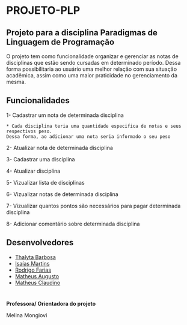 # PROJETO-PLP
## Projeto para a disciplina Paradigmas de Linguagem de Programação

O projeto tem como funcionalidade organizar e gerenciar as notas de disciplinas que estão sendo cursadas em determinado período. Dessa forma possibilitaria ao usuário uma melhor relação com sua situação acadêmica, assim como uma maior praticidade no gerenciamento da mesma.

## Funcionalidades

1- Cadastrar um nota de determinada disciplina

    * Cada disciplina teria uma quantidade especifica de notas e seus respectivos peso.
    Dessa forma, ao adicionar uma nota seria informado o seu peso

2- Atualizar nota de determinada disciplina

3- Cadastrar uma disciplina

4- Atualizar disciplina 

5- Vizualizar lista de disciplinas

6- Vizualizar notas de determinada disciplina

7- Vizualizar quantos pontos são necessários para pagar determinada disciplina

8- Adicionar comentário sobre determinada disciplina

## Desenvolvedores

- [Thalyta Barbosa](https://github.com/thalytabdn)
- [Isaías Martins](https://github.com/isaiasmtp)
- [Rodrigo Farias](https://github.com/RodrigoFarias23D)
- [Matheus Augusto](https://github.com/Matheusasn)
- [Matheus Claudino](https://github.com/MatheusClaudi)

#
__Professora/ Orientadora do projeto__

Melina Mongiovi
